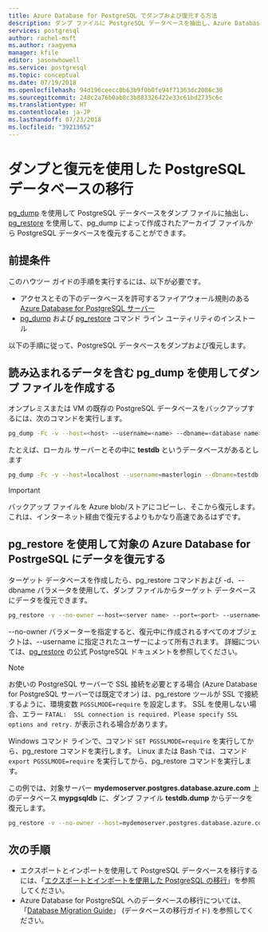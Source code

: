 ```yaml
---
title: Azure Database for PostgreSQL でダンプおよび復元する方法
description: ダンプ ファイルに PostgreSQL データベースを抽出し、Azure Database for PostgreSQL で pg_dump によって作成されたファイルから復元する方法について説明します。
services: postgresql
author: rachel-msft
ms.author: raagyema
manager: kfile
editor: jasonwhowell
ms.service: postgresql
ms.topic: conceptual
ms.date: 07/19/2018
ms.openlocfilehash: 94d196ceecc0b63b9f0b0fe94f71363dc2086c30
ms.sourcegitcommit: 248c2a76b0ab8c3b883326422e33c61bd2735c6c
ms.translationtype: HT
ms.contentlocale: ja-JP
ms.lasthandoff: 07/23/2018
ms.locfileid: "39213652"
---
```

# <a name="migrate-your-postgresql-database-using-dump-and-restore"></a>ダンプと復元を使用した PostgreSQL データベースの移行
[pg_dump](https://www.postgresql.org/docs/9.3/static/app-pgdump.html) を使用して PostgreSQL データベースをダンプ ファイルに抽出し、[pg_restore](https://www.postgresql.org/docs/9.3/static/app-pgrestore.html) を使用して、pg_dump によって作成されたアーカイブ ファイルから PostgreSQL データベースを復元することができます。

## <a name="prerequisites"></a>前提条件
このハウツー ガイドの手順を実行するには、以下が必要です。
- アクセスとその下のデータベースを許可するファイアウォール規則のある [Azure Database for PostgreSQL サーバー](quickstart-create-server-database-portal.md)
- [pg_dump](https://www.postgresql.org/docs/9.6/static/app-pgdump.html) および [pg_restore](https://www.postgresql.org/docs/9.6/static/app-pgrestore.html) コマンド ライン ユーティリティのインストール

以下の手順に従って、PostgreSQL データベースをダンプおよび復元します。

## <a name="create-a-dump-file-using-pgdump-that-contains-the-data-to-be-loaded"></a>読み込まれるデータを含む pg_dump を使用してダンプ ファイルを作成する
オンプレミスまたは VM の既存の PostgreSQL データベースをバックアップするには、次のコマンドを実行します。
```bash
pg_dump -Fc -v --host=<host> --username=<name> --dbname=<database name> > <database>.dump
```
たとえば、ローカル サーバーとその中に **testdb** というデータベースがあるとします
```bash
pg_dump -Fc -v --host=localhost --username=masterlogin --dbname=testdb > testdb.dump
```

> [!IMPORTANT]
> バックアップ ファイルを Azure blob/ストアにコピーし、そこから復元します。これは、インターネット経由で復元するよりもかなり高速であるはずです。
> 

## <a name="restore-the-data-into-the-target-azure-database-for-postrgesql-using-pgrestore"></a>pg_restore を使用して対象の Azure Database for PostrgeSQL にデータを復元する
ターゲット データベースを作成したら、pg_restore コマンドおよび -d、--dbname パラメータを使用して、ダンプ ファイルからターゲット データベースにデータを復元できます。
```bash
pg_restore -v --no-owner –-host=<server name> --port=<port> --username=<user@servername> --dbname=<target database name> <database>.dump
```
--no-owner パラメーターを指定すると、復元中に作成されるすべてのオブジェクトは、--username に指定されたユーザーによって所有されます。 詳細については、[pg_restore](https://www.postgresql.org/docs/9.6/static/app-pgrestore.html) の公式 PostgreSQL ドキュメントを参照してください。

> [!NOTE]
> お使いの PostgreSQL サーバーで SSL 接続を必要とする場合 (Azure Database for PostgreSQL サーバーでは既定でオン) は、pg_restore ツールが SSL で接続するように、環境変数 `PGSSLMODE=require` を設定します。 SSL を使用しない場合、エラー `FATAL:  SSL connection is required. Please specify SSL options and retry.` が表示される場合があります。
>
> Windows コマンド ラインで、コマンド `SET PGSSLMODE=require` を実行してから、pg_restore コマンドを実行します。 Linux または Bash では、コマンド `export PGSSLMODE=require` を実行してから、pg_restore コマンドを実行します。
>

この例では、対象サーバー **mydemoserver.postgres.database.azure.com** 上のデータベース **mypgsqldb** に、ダンプ ファイル **testdb.dump** からデータを復元します。 
```bash
pg_restore -v --no-owner --host=mydemoserver.postgres.database.azure.com --port=5432 --username=mylogin@mydemoserver --dbname=mypgsqldb testdb.dump
```

## <a name="next-steps"></a>次の手順
- エクスポートとインポートを使用して PostgreSQL データベースを移行するには、「[エクスポートとインポートを使用した PostgreSQL の移行](howto-migrate-using-export-and-import.md)」を参照してください。
- Azure Database for PostgreSQL へのデータベースの移行については、「[Database Migration Guide](http://aka.ms/datamigration)」 (データベースの移行ガイド) を参照してください。
